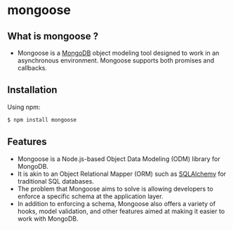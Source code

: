 
# mongoose

## What is mongoose ?

- Mongoose is a [MongoDB](https://www.mongodb.com/) object modeling tool designed to work in an asynchronous environment. Mongoose supports both promises and callbacks.

## Installation

Using npm:

```bash
$ npm install mongoose
```



## Features

- Mongoose is a Node.js-based Object Data Modeling (ODM) library for MongoDB.
-  It is akin to an Object Relational Mapper (ORM) such as [SQLAlchemy](https://www.sqlalchemy.org/) for traditional SQL databases.
- The problem that Mongoose aims to solve is allowing developers to enforce a specific schema at the application layer. 
- In addition to enforcing a schema, Mongoose also offers a variety of hooks, model validation, and other features aimed at making it easier to work with MongoDB.
